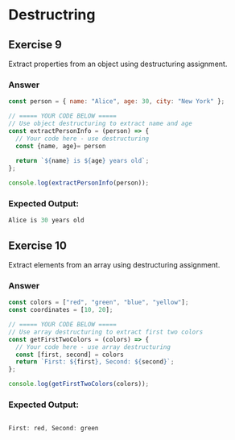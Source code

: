 # Destructring

## Exercise 9
Extract properties from an object using destructuring assignment.

### Answer
```js
const person = { name: "Alice", age: 30, city: "New York" };

// ===== YOUR CODE BELOW =====
// Use object destructuring to extract name and age
const extractPersonInfo = (person) => {
  // Your code here - use destructuring
  const {name, age}= person
  
  return `${name} is ${age} years old`;
};

console.log(extractPersonInfo(person));
```

### Expected Output:
```js
Alice is 30 years old
```

## Exercise 10
Extract elements from an array using destructuring assignment.

### Answer

```js
const colors = ["red", "green", "blue", "yellow"];
const coordinates = [10, 20];

// ===== YOUR CODE BELOW =====
// Use array destructuring to extract first two colors
const getFirstTwoColors = (colors) => {
  // Your code here - use array destructuring
  const [first, second] = colors
  return `First: ${first}, Second: ${second}`;
};

console.log(getFirstTwoColors(colors));

```
### Expected Output:
```js

First: red, Second: green

```
